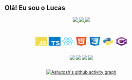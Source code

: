 ## Olá! Eu sou o Lucas

 <div align="center">
  <a href="https://github.com/LucasHenriqueSL">
  <img height="180em" src="https://github-readme-stats.vercel.app/api?username=LucasHenriqueSL&show_icons=true&theme=tokyo-night&include_all_commits=true&count_private=true"/>
  <img height="180em" src="https://github-readme-stats.vercel.app/api/top-langs/?username=LucasHenriqueSL&layout=compact&langs_count=7&theme=tokyo-night"/>
  <img src="https://github-readme-streak-stats.herokuapp.com?user=LucasHenriqueSL&theme=dracula)(https://git.io/streak-stats)"/>
</div>
   
   
  ##
   
   
 <div style="display: inline_block" align="center"><br>
  <img align="center" alt="Lucas-Js" height="30" width="40" src="https://raw.githubusercontent.com/devicons/devicon/master/icons/javascript/javascript-plain.svg">
  <img align="center" alt="Lucas-Ts" height="30" width="40" src="https://raw.githubusercontent.com/devicons/devicon/master/icons/typescript/typescript-plain.svg">
  <img align="center" alt="Lucas-React" height="30" width="40" src="https://raw.githubusercontent.com/devicons/devicon/master/icons/react/react-original.svg">
  <img align="center" alt="Lucas-HTML" height="30" width="40" src="https://raw.githubusercontent.com/devicons/devicon/master/icons/html5/html5-original.svg">
  <img align="center" alt="Lucas-CSS" height="30" width="40" src="https://raw.githubusercontent.com/devicons/devicon/master/icons/css3/css3-original.svg">
  <img align="center" alt="Lucas-Python" height="30" width="40" src="https://raw.githubusercontent.com/devicons/devicon/master/icons/python/python-original.svg">
  <img align="center" alt="Lucas-Csharp" height="30" width="40" src="https://raw.githubusercontent.com/devicons/devicon/master/icons/csharp/csharp-original.svg">
 </div>
  
  ##
  
  <div align="center">
  <a href="https://www.instagram.com/lucashenriq__/" target="_blank"><img src="https://img.shields.io/badge/-Instagram-%23E4405F?style=for-the-badge&logo=instagram&logoColor=white" target="_blank"></a>	
 <a href="" target="_blank"><img src="https://img.shields.io/badge/Discord-7289DA?style=for-the-badge&logo=discord&logoColor=white" target="_blank"></a> 
  <a href = "mailto:lucashenrique8736@gmail.com"><img src="https://img.shields.io/badge/-Gmail-%23333?style=for-the-badge&logo=gmail&logoColor=white" target="_blank"></a>
  <a href="https://www.linkedin.com/in/lucas-henrique-0939191a2/" target="_blank"><img src="https://img.shields.io/badge/-LinkedIn-%230077B5?style=for-the-badge&logo=linkedin&logoColor=white" target="_blank"></a> 
    
<!-- ![Snake animation](https://github.com/LucasHenriqueSL/LucasHenriqueSL/blob/output/github-contribution-grid-snake.svg) -->
  ##   
   
 [![Ashutosh's github activity graph](https://activity-graph.herokuapp.com/graph?username=LucasHenriqueSL&theme=tokyo-night	)](https://github.com/LucasHenriqueSL/github-readme-activity-graph)

    
    
    
  </div>
 
  
  
